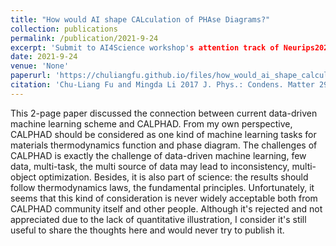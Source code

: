 ```yaml
---
title: "How would AI shape CALculation of PHAse Diagrams?"
collection: publications
permalink: /publication/2021-9-24
excerpt: 'Submit to AI4Science workshop's attention track of Neurips2021 but is rejected.'
date: 2021-9-24
venue: 'None'
paperurl: 'https://chuliangfu.github.io/files/how_would_ai_shape_calculation.pdf'
citation: 'Chu-Liang Fu and Mingda Li 2017 J. Phys.: Condens. Matter 29 325702'
---
```







This 2-page paper discussed the connection between current data-driven machine learning scheme and CALPHAD. From my own perspective, CALPHAD should be considered as one kind of machine learning tasks for materials thermodynamics function and phase diagram. The challenges of CALPHAD is exactly the challenge of data-driven machine learning, few data, multi-task, the multi source of data may lead to inconsistency, multi-object optimization. Besides, it is also part of science: the results should follow thermodynamics laws, the fundamental principles. Unfortunately, it seems that this kind of consideration is never widely acceptable both from CALPHAD community itself and other people. Although it's rejected and not appreciated due to the lack of quantitative illustration, I consider it's still useful to share the thoughts here and would never try to publish it.
